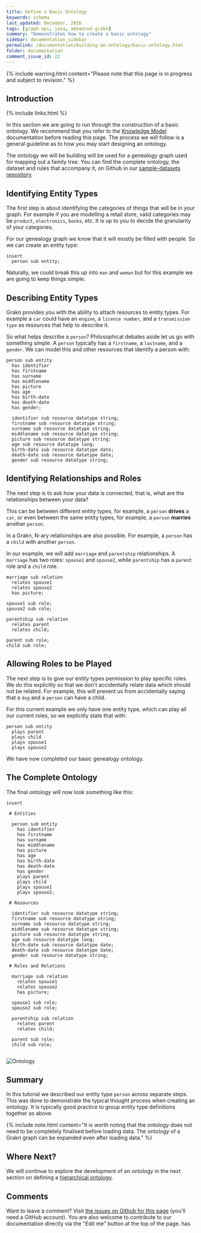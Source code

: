 ```yaml
---
title: Define a Basic Ontology
keywords: schema
last_updated: December, 2016
tags: [graph-api, java, advanced-grakn]
summary: "Demonstrates how to create a basic ontology"
sidebar: documentation_sidebar
permalink: /documentation/building-an-ontology/basic-ontology.html
folder: documentation
comment_issue_id: 22
---
```


{% include warning.html content="Please note that this page is in progress and subject to revision." %}

## Introduction

{% include links.html %}

In this section we are going to run through the construction of a basic ontology. We recommend that you refer to the [Knowledge Model](../the-fundamentals/grakn-knowledge-model.html) documentation before reading this page. The process we will follow is a general guideline as to how you may start designing an ontology.

The ontology we will be building will be used for a genealogy graph used for mapping out a family tree. You can find the complete ontology, the dataset and rules that accompany it, on Github in our [sample-datasets repository](https://github.com/graknlabs/sample-datasets/tree/master/genealogy-graph).


## Identifying Entity Types

The first step is about identifying the categories of things that will be in your graph.
For example if you are modelling a retail store, valid categories may be `product`, `electronics`, `books`, etc.  It is up to you to decide the granularity of your categories. 

For our genealogy graph we know that it will mostly be filled with people. So we can create an entity type:

```graql
insert
  person sub entity;
```
    
Naturally, we could break this up into `man` and `woman` but for this example we are going to keep things simple.  

## Describing Entity Types

Grakn provides you with the ability to attach resources to entity types. For example a `car` could have an `engine`, a `licence number`, and a `transmission type` as resources that help to describe it.

So what helps describe a `person`? 
Philosophical debates aside let us go with something simple. A `person` typically has a `firstname`, a `lastname`, and a `gender`. We can model this and other resources that identify a person with:

```graql
person sub entity
  has identifier
  has firstname
  has surname    
  has middlename
  has picture
  has age
  has birth-date
  has death-date
  has gender;
    
  identifier sub resource datatype string;
  firstname sub resource datatype string;
  surname sub resource datatype string;
  middlename sub resource datatype string;
  picture sub resource datatype string;
  age sub resource datatype long;
  birth-date sub resource datatype date;
  death-date sub resource datatype date;
  gender sub resource datatype string;    
```	    


## Identifying Relationships and Roles

The next step is to ask how your data is connected, that is, what are the relationships between your data? 

This can be between different entity types, for example, a `person` **drives** a `car`, or even between the same entity types, for example, a `person` **marries** another `person`.

In a Grakn, N-ary relationships are also possible. For example, a `person` has a `child` with another `person`.
 
In our example, we will add `marriage` and `parentship` relationships. A `marriage` has two roles: `spouse1` and `spouse2`, while `parentship` has a `parent` role and a `child` role.

```graql
marriage sub relation
  relates spouse1
  relates spouse2
  has picture;

spouse1 sub role;
spouse2 sub role;

parentship sub relation
  relates parent
  relates child;

parent sub role;
child sub role;
```

## Allowing Roles to be Played

The next step is to give our entity types permission to play specific roles.  We do this explicitly so that we don't accidentally relate data which should not be related. For example, this will prevent us from accidentally saying that a `dog` and a `person` can have a child.
 
For this current example we only have one entity type, which can play all our current roles, so we explicitly state that with:  

```graql
person sub entity
  plays parent
  plays child
  plays spouse1
  plays spouse2
```    
	    
We have now completed our basic genealogy ontology.

## The Complete Ontology

The final ontology will now look something like this:

```graql
insert
 
 # Entities
 
  person sub entity
    has identifier
    has firstname
    has surname
    has middlename
    has picture
    has age
    has birth-date
    has death-date
    has gender
    plays parent
    plays child
    plays spouse1
    plays spouse2;

 # Resources

  identifier sub resource datatype string;
  firstname sub resource datatype string;
  surname sub resource datatype string;
  middlename sub resource datatype string;
  picture sub resource datatype string;
  age sub resource datatype long;
  birth-date sub resource datatype date;
  death-date sub resource datatype date;
  gender sub resource datatype string;

 # Roles and Relations

  marriage sub relation
    relates spouse1
    relates spouse2
    has picture;

  spouse1 sub role;
  spouse2 sub role;

  parentship sub relation
    relates parent
    relates child;

  parent sub role;
  child sub role;
  
```

![Ontology](/images/basic-ontology1.png)

## Summary

In this tutorial we described our entity type `person` across separate steps. This was done to demonstrate the typical thought process when creating an ontology. It is typically good practice to group entity type definitions together as above. 

{% include note.html content="It is worth noting that the ontology does not need to be completely finalised before loading data. The ontology of a Grakn graph can be expanded even after loading data." %}

## Where Next?

We will continue to explore the development of an ontology in the next section on defining a [hierarchical ontology](./hierarchical-ontology.html).


## Comments
Want to leave a comment? Visit <a href="https://github.com/graknlabs/docs/issues/22" target="_blank">the issues on Github for this page</a> (you'll need a GitHub account). You are also welcome to contribute to our documentation directly via the "Edit me" button at the top of the page.
has